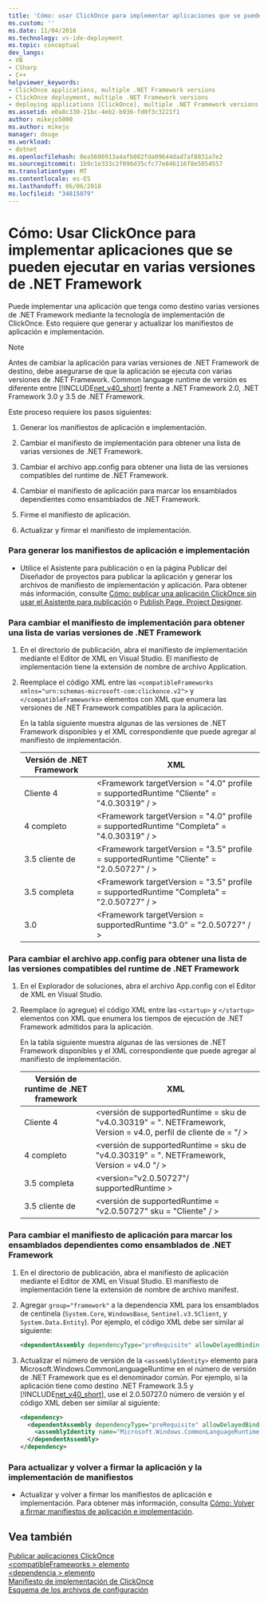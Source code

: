```yaml
---
title: 'Cómo: usar ClickOnce para implementar aplicaciones que se pueden ejecutar en varias versiones de .NET Framework | Documentos de Microsoft'
ms.custom: ''
ms.date: 11/04/2016
ms.technology: vs-ide-deployment
ms.topic: conceptual
dev_langs:
- VB
- CSharp
- C++
helpviewer_keywords:
- ClickOnce applications, multiple .NET Framework versions
- ClickOnce deployment, multiple .NET Framework versions
- deploying applications [ClickOnce], multiple .NET Framework versions
ms.assetid: e0a8c330-21bc-4eb2-b936-fd0f3c3221f1
author: mikejo5000
ms.author: mikejo
manager: douge
ms.workload:
- dotnet
ms.openlocfilehash: 0ea5606913a4afb082fda09644dad7af8031a7e2
ms.sourcegitcommit: 1b9c1e333c2f096d35cfc77e846116f8e5054557
ms.translationtype: MT
ms.contentlocale: es-ES
ms.lasthandoff: 06/06/2018
ms.locfileid: "34815079"
---
```

# <a name="how-to-use-clickonce-to-deploy-applications-that-can-run-on-multiple-versions-of-the-net-framework"></a>Cómo: Usar ClickOnce para implementar aplicaciones que se pueden ejecutar en varias versiones de .NET Framework
Puede implementar una aplicación que tenga como destino varias versiones de .NET Framework mediante la tecnología de implementación de ClickOnce. Esto requiere que generar y actualizar los manifiestos de aplicación e implementación.  
  
> [!NOTE]
>  Antes de cambiar la aplicación para varias versiones de .NET Framework de destino, debe asegurarse de que la aplicación se ejecuta con varias versiones de .NET Framework. Common language runtime de versión es diferente entre [!INCLUDE[net_v40_short](../code-quality/includes/net_v40_short_md.md)] frente a .NET Framework 2.0, .NET Framework 3.0 y 3.5 de .NET Framework.  
  
 Este proceso requiere los pasos siguientes:  
  
1.  Generar los manifiestos de aplicación e implementación.  
  
2.  Cambiar el manifiesto de implementación para obtener una lista de varias versiones de .NET Framework.  
  
3.  Cambiar el archivo app.config para obtener una lista de las versiones compatibles del runtime de .NET Framework.  
  
4.  Cambiar el manifiesto de aplicación para marcar los ensamblados dependientes como ensamblados de .NET Framework.  
  
5.  Firme el manifiesto de aplicación.  
  
6.  Actualizar y firmar el manifiesto de implementación.  
  
### <a name="to-generate-the-application-and-deployment-manifests"></a>Para generar los manifiestos de aplicación e implementación  
  
-   Utilice el Asistente para publicación o en la página Publicar del Diseñador de proyectos para publicar la aplicación y generar los archivos de manifiesto de implementación y aplicación. Para obtener más información, consulte [Cómo: publicar una aplicación ClickOnce sin usar el Asistente para publicación](../deployment/how-to-publish-a-clickonce-application-using-the-publish-wizard.md) o [Publish Page, Project Designer](../ide/reference/publish-page-project-designer.md).  
  
### <a name="to-change-the-deployment-manifest-to-list-the-multiple-net-framework-versions"></a>Para cambiar el manifiesto de implementación para obtener una lista de varias versiones de .NET Framework  
  
1.  En el directorio de publicación, abra el manifiesto de implementación mediante el Editor de XML en Visual Studio. El manifiesto de implementación tiene la extensión de nombre de archivo Application.  
  
2.  Reemplace el código XML entre las `<compatibleFrameworks xmlns="urn:schemas-microsoft-com:clickonce.v2">` y `</compatibleFrameworks>` elementos con XML que enumera las versiones de .NET Framework compatibles para la aplicación.  
  
     En la tabla siguiente muestra algunas de las versiones de .NET Framework disponibles y el XML correspondiente que puede agregar al manifiesto de implementación.  
  
    |Versión de .NET Framework|XML|  
    |----------------------------|---------|  
    |Cliente 4|\<Framework targetVersion = "4.0" profile = supportedRuntime "Cliente" = "4.0.30319" / >|  
    |4 completo|\<Framework targetVersion = "4.0" profile = supportedRuntime "Completa" = "4.0.30319" / >|  
    |3.5 cliente de|\<Framework targetVersion = "3.5" profile = supportedRuntime "Cliente" = "2.0.50727" / >|  
    |3.5 completa|\<Framework targetVersion = "3.5" profile = supportedRuntime "Completa" = "2.0.50727" / >|  
    |3.0|\<Framework targetVersion = supportedRuntime "3.0" = "2.0.50727" / >|  
  
### <a name="to-change-the-appconfig-file-to-list-the-compatible-net-framework-runtime-versions"></a>Para cambiar el archivo app.config para obtener una lista de las versiones compatibles del runtime de .NET Framework  
  
1.  En el Explorador de soluciones, abra el archivo App.config con el Editor de XML en Visual Studio.  
  
2.  Reemplace (o agregue) el código XML entre las `<startup>` y `</startup>` elementos con XML que enumera los tiempos de ejecución de .NET Framework admitidos para la aplicación.  
  
     En la tabla siguiente muestra algunas de las versiones de .NET Framework disponibles y el XML correspondiente que puede agregar al manifiesto de implementación.  
  
    |Versión de runtime de .NET framework|XML|  
    |------------------------------------|---------|  
    |Cliente 4|\<versión de supportedRuntime = sku de "v4.0.30319" = ". NETFramework, Version = v4.0, perfil de cliente de = "/ >|  
    |4 completo|\<versión de supportedRuntime = sku de "v4.0.30319" = ". NETFramework, Version = v4.0 "/ >|  
    |3.5 completa|\<version="v2.0.50727"/ supportedRuntime >|  
    |3.5 cliente de|\<versión de supportedRuntime = "v2.0.50727" sku = "Cliente" / >|  
  
### <a name="to-change-the-application-manifest-to-mark-dependent-assemblies-as-net-framework-assemblies"></a>Para cambiar el manifiesto de aplicación para marcar los ensamblados dependientes como ensamblados de .NET Framework  
  
1.  En el directorio de publicación, abra el manifiesto de aplicación mediante el Editor de XML en Visual Studio. El manifiesto de implementación tiene la extensión de nombre de archivo manifest.  
  
2.  Agregar `group="framework"` a la dependencia XML para los ensamblados de centinela (`System.Core`, `WindowsBase`, `Sentinel.v3.5Client`, y `System.Data.Entity`). Por ejemplo, el código XML debe ser similar al siguiente:  
  
    ```xml  
    <dependentAssembly dependencyType="preRequisite" allowDelayedBinding="true" group="framework">  
    ```  
  
3.  Actualizar el número de versión de la `<assemblyIdentity>` elemento para Microsoft.Windows.CommonLanguageRuntime en el número de versión de .NET Framework que es el denominador común. Por ejemplo, si la aplicación tiene como destino .NET Framework 3.5 y [!INCLUDE[net_v40_short](../code-quality/includes/net_v40_short_md.md)], use el 2.0.50727.0 número de versión y el código XML deben ser similar al siguiente:  
  
    ```xml  
    <dependency>  
      <dependentAssembly dependencyType="preRequisite" allowDelayedBinding="true">  
        <assemblyIdentity name="Microsoft.Windows.CommonLanguageRuntime" version="2.0.50727.0" />  
      </dependentAssembly>  
    </dependency>  
    ```  
  
### <a name="to-update-and-re-sign-the-application-and-deployment-manifests"></a>Para actualizar y volver a firmar la aplicación y la implementación de manifiestos  
  
-   Actualizar y volver a firmar los manifiestos de aplicación e implementación. Para obtener más información, consulta [Cómo: Volver a firmar manifiestos de aplicación e implementación](../deployment/how-to-re-sign-application-and-deployment-manifests.md).  
  
## <a name="see-also"></a>Vea también  
 [Publicar aplicaciones ClickOnce](../deployment/publishing-clickonce-applications.md)   
 [\<compatibleFrameworks > elemento](../deployment/compatibleframeworks-element-clickonce-deployment.md)   
 [\<dependencia > elemento](../deployment/dependency-element-clickonce-application.md)   
 [Manifiesto de implementación de ClickOnce](../deployment/clickonce-deployment-manifest.md)   
 [Esquema de los archivos de configuración](/dotnet/framework/configure-apps/file-schema/index)